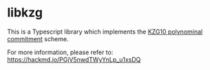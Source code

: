 # libkzg

This is a Typescript library which implements the [KZG10 polynominal
commitment](https://www.iacr.org/archive/asiacrypt2010/6477178/6477178.pdf)
scheme.

For more information, please refer to: https://hackmd.io/PGjV5nwdTWyYnLp_u1xsDQ
